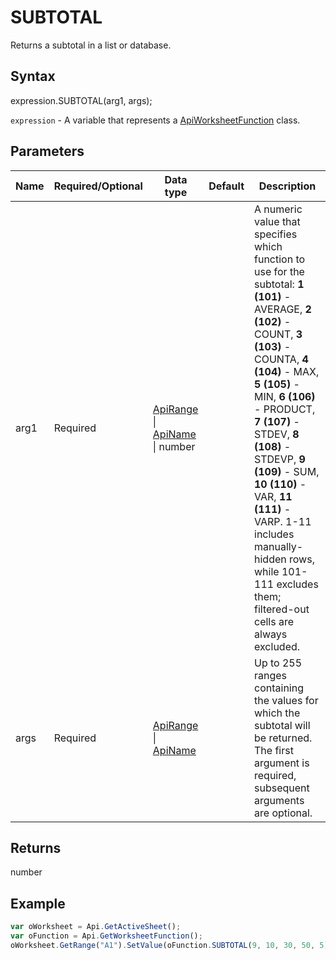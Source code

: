 # SUBTOTAL

Returns a subtotal in a list or database.

## Syntax

expression.SUBTOTAL(arg1, args);

`expression` - A variable that represents a [ApiWorksheetFunction](../ApiWorksheetFunction.md) class.

## Parameters

| **Name** | **Required/Optional** | **Data type** | **Default** | **Description** |
| ------------- | ------------- | ------------- | ------------- | ------------- |
| arg1 | Required | [ApiRange](../../ApiRange/ApiRange.md) &#124; [ApiName](../../ApiName/ApiName.md) &#124; number |  | A numeric value that specifies which function to use for the subtotal: **1 (101)** - AVERAGE, **2 (102)** - COUNT, **3 (103)** - COUNTA, **4 (104)** - MAX, **5 (105)** - MIN, **6 (106)** - PRODUCT, **7 (107)** - STDEV, **8 (108)** - STDEVP, **9 (109)** - SUM, **10 (110)** - VAR, **11 (111)** - VARP. 1-11 includes manually-hidden rows, while 101-111 excludes them; filtered-out cells are always excluded. |
| args | Required | [ApiRange](../../ApiRange/ApiRange.md) &#124; [ApiName](../../ApiName/ApiName.md) |  | Up to 255 ranges containing the values for which the subtotal will be returned. The first argument is required, subsequent arguments are optional. |

## Returns

number

## Example



```javascript
var oWorksheet = Api.GetActiveSheet();
var oFunction = Api.GetWorksheetFunction();
oWorksheet.GetRange("A1").SetValue(oFunction.SUBTOTAL(9, 10, 30, 50, 5));
```

